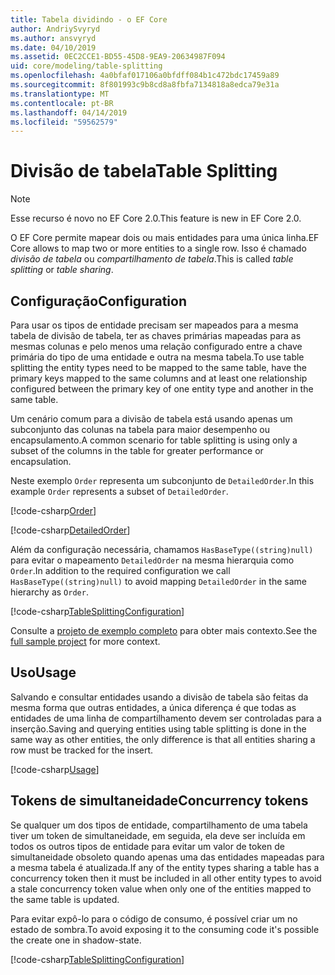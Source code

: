 ```yaml
---
title: Tabela dividindo - o EF Core
author: AndriySvyryd
ms.author: ansvyryd
ms.date: 04/10/2019
ms.assetid: 0EC2CCE1-BD55-45D8-9EA9-20634987F094
uid: core/modeling/table-splitting
ms.openlocfilehash: 4a0bfaf017106a0bfdff084b1c472bdc17459a89
ms.sourcegitcommit: 8f801993c9b8cd8a8fbfa7134818a8edca79e31a
ms.translationtype: MT
ms.contentlocale: pt-BR
ms.lasthandoff: 04/14/2019
ms.locfileid: "59562579"
---
```

# <a name="table-splitting"></a><span data-ttu-id="11e04-102">Divisão de tabela</span><span class="sxs-lookup"><span data-stu-id="11e04-102">Table Splitting</span></span>

>[!NOTE]
> <span data-ttu-id="11e04-103">Esse recurso é novo no EF Core 2.0.</span><span class="sxs-lookup"><span data-stu-id="11e04-103">This feature is new in EF Core 2.0.</span></span>

<span data-ttu-id="11e04-104">O EF Core permite mapear dois ou mais entidades para uma única linha.</span><span class="sxs-lookup"><span data-stu-id="11e04-104">EF Core allows to map two or more entities to a single row.</span></span> <span data-ttu-id="11e04-105">Isso é chamado _divisão de tabela_ ou _compartilhamento de tabela_.</span><span class="sxs-lookup"><span data-stu-id="11e04-105">This is called _table splitting_ or _table sharing_.</span></span>

## <a name="configuration"></a><span data-ttu-id="11e04-106">Configuração</span><span class="sxs-lookup"><span data-stu-id="11e04-106">Configuration</span></span>

<span data-ttu-id="11e04-107">Para usar os tipos de entidade precisam ser mapeados para a mesma tabela de divisão de tabela, ter as chaves primárias mapeadas para as mesmas colunas e pelo menos uma relação configurado entre a chave primária do tipo de uma entidade e outra na mesma tabela.</span><span class="sxs-lookup"><span data-stu-id="11e04-107">To use table splitting the entity types need to be mapped to the same table, have the primary keys mapped to the same columns and at least one relationship configured between the primary key of one entity type and another in the same table.</span></span>

<span data-ttu-id="11e04-108">Um cenário comum para a divisão de tabela está usando apenas um subconjunto das colunas na tabela para maior desempenho ou encapsulamento.</span><span class="sxs-lookup"><span data-stu-id="11e04-108">A common scenario for table splitting is using only a subset of the columns in the table for greater performance or encapsulation.</span></span>

<span data-ttu-id="11e04-109">Neste exemplo `Order` representa um subconjunto de `DetailedOrder`.</span><span class="sxs-lookup"><span data-stu-id="11e04-109">In this example `Order` represents a subset of `DetailedOrder`.</span></span>

[!code-csharp[Order](../../../samples/core/Modeling/TableSplitting/Order.cs?name=Order)]

[!code-csharp[DetailedOrder](../../../samples/core/Modeling/TableSplitting/DetailedOrder.cs?name=DetailedOrder)]

<span data-ttu-id="11e04-110">Além da configuração necessária, chamamos `HasBaseType((string)null)` para evitar o mapeamento `DetailedOrder` na mesma hierarquia como `Order`.</span><span class="sxs-lookup"><span data-stu-id="11e04-110">In addition to the required configuration we call `HasBaseType((string)null)` to avoid mapping `DetailedOrder` in the same hierarchy as `Order`.</span></span>

[!code-csharp[TableSplittingConfiguration](../../../samples/core/Modeling/TableSplitting/TableSplittingContext.cs?name=TableSplitting&highlight=3)]

<span data-ttu-id="11e04-111">Consulte a [projeto de exemplo completo](https://github.com/aspnet/EntityFramework.Docs/tree/master/samples/core/Modeling/TableSplitting) para obter mais contexto.</span><span class="sxs-lookup"><span data-stu-id="11e04-111">See the [full sample project](https://github.com/aspnet/EntityFramework.Docs/tree/master/samples/core/Modeling/TableSplitting) for more context.</span></span>

## <a name="usage"></a><span data-ttu-id="11e04-112">Uso</span><span class="sxs-lookup"><span data-stu-id="11e04-112">Usage</span></span>

<span data-ttu-id="11e04-113">Salvando e consultar entidades usando a divisão de tabela são feitas da mesma forma que outras entidades, a única diferença é que todas as entidades de uma linha de compartilhamento devem ser controladas para a inserção.</span><span class="sxs-lookup"><span data-stu-id="11e04-113">Saving and querying entities using table splitting is done in the same way as other entities, the only difference is that all entities sharing a row must be tracked for the insert.</span></span>

[!code-csharp[Usage](../../../samples/core/Modeling/TableSplitting/Program.cs?name=Usage)]

## <a name="concurrency-tokens"></a><span data-ttu-id="11e04-114">Tokens de simultaneidade</span><span class="sxs-lookup"><span data-stu-id="11e04-114">Concurrency tokens</span></span>

<span data-ttu-id="11e04-115">Se qualquer um dos tipos de entidade, compartilhamento de uma tabela tiver um token de simultaneidade, em seguida, ela deve ser incluída em todos os outros tipos de entidade para evitar um valor de token de simultaneidade obsoleto quando apenas uma das entidades mapeadas para a mesma tabela é atualizada.</span><span class="sxs-lookup"><span data-stu-id="11e04-115">If any of the entity types sharing a table has a concurrency token then it must be included in all other entity types to avoid a stale concurrency token value when only one of the entities mapped to the same table is updated.</span></span>

<span data-ttu-id="11e04-116">Para evitar expô-lo para o código de consumo, é possível criar um no estado de sombra.</span><span class="sxs-lookup"><span data-stu-id="11e04-116">To avoid exposing it to the consuming code it's possible the create one in shadow-state.</span></span>

[!code-csharp[TableSplittingConfiguration](../../../samples/core/Modeling/TableSplitting/TableSplittingContext.cs?name=ConcurrencyToken&highlight=2)]